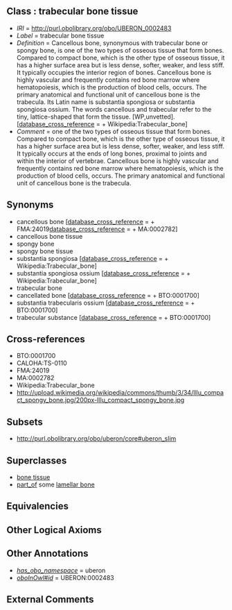 
## Class : trabecular bone tissue

 * *IRI* = http://purl.obolibrary.org/obo/UBERON_0002483
 * *Label* = trabecular bone tissue
 * *Definition* = Cancellous bone, synonymous with trabecular bone or spongy bone, is one of the two types of osseous tissue that form bones. Compared to compact bone, which is the other type of osseous tissue, it has a higher surface area but is less dense, softer, weaker, and less stiff. It typically occupies the interior region of bones. Cancellous bone is highly vascular and frequently contains red bone marrow where hematopoiesis, which is the production of blood cells, occurs. The primary anatomical and functional unit of cancellous bone is the trabecula. Its Latin name is substantia spongiosa or substantia spongiosa ossium. The words cancellous and trabecular refer to the tiny, lattice-shaped that form the tissue. [WP,unvetted]. [[database_cross_reference](../../ef/oboInOwl#hasDbXref.md) =  + Wikipedia:Trabecular_bone]
 * *Comment* = one of the two types of osseous tissue that form bones. Compared to compact bone, which is the other type of osseous tissue, it has a higher surface area but is less dense, softer, weaker, and less stiff. It typically occurs at the ends of long bones, proximal to joints and within the interior of vertebrae. Cancellous bone is highly vascular and frequently contains red bone marrow where hematopoiesis, which is the production of blood cells, occurs. The primary anatomical and functional unit of cancellous bone is the trabecula.

## Synonyms

 * cancellous bone [[database_cross_reference](../../ef/oboInOwl#hasDbXref.md) =  + FMA:24019[database_cross_reference](../../ef/oboInOwl#hasDbXref.md) =  + MA:0002782]
 * cancellous bone tissue
 * spongy bone
 * spongy bone tissue
 * substantia spongiosa [[database_cross_reference](../../ef/oboInOwl#hasDbXref.md) =  + Wikipedia:Trabecular_bone]
 * substantia spongiosa ossium [[database_cross_reference](../../ef/oboInOwl#hasDbXref.md) =  + Wikipedia:Trabecular_bone]
 * trabecular bone
 * cancellated bone [[database_cross_reference](../../ef/oboInOwl#hasDbXref.md) =  + BTO:0001700]
 * substantia trabecularis ossium [[database_cross_reference](../../ef/oboInOwl#hasDbXref.md) =  + BTO:0001700]
 * trabecular substance [[database_cross_reference](../../ef/oboInOwl#hasDbXref.md) =  + BTO:0001700]

## Cross-references

 * BTO:0001700
 * CALOHA:TS-0110
 * FMA:24019
 * MA:0002782
 * Wikipedia:Trabecular_bone
 * http://upload.wikimedia.org/wikipedia/commons/thumb/3/34/Illu_compact_spongy_bone.jpg/200px-Illu_compact_spongy_bone.jpg

## Subsets

 * http://purl.obolibrary.org/obo/uberon/core#uberon_slim

## Superclasses

 * [bone tissue](../../UBERON/81/UBERON_0002481.md)
 * [part_of](../../BFO/50/BFO_0000050.md) some [lamellar bone](../../UBERON/82/UBERON_0002482.md)

## Equivalencies


## Other Logical Axioms


## Other Annotations

 * *[has_obo_namespace](../../ce/oboInOwl#hasOBONamespace.md)* = uberon
 * *[oboInOwl#id](../../id/oboInOwl#id.md)* = UBERON:0002483

## External Comments

